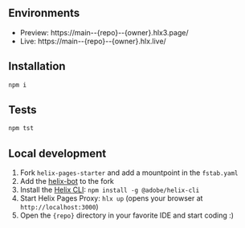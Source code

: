 ## Environments
- Preview: https://main--{repo}--{owner}.hlx3.page/
- Live: https://main--{repo}--{owner}.hlx.live/

## Installation

```sh
npm i
```

## Tests

```sh
npm tst
```

## Local development

1. Fork `helix-pages-starter` and add a mountpoint in the `fstab.yaml`
1. Add the [helix-bot](https://github.com/adobe/helix-bot) to the fork
1. Install the [Helix CLI](https://github.com/adobe/helix-cli): `npm install -g @adobe/helix-cli`
1. Start Helix Pages Proxy: `hlx up` (opens your browser at `http://localhost:3000`)
1. Open the `{repo}` directory in your favorite IDE and start coding :)
